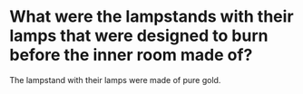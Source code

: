 # What were the lampstands with their lamps that were designed to burn before the inner room made of?

The lampstand with their lamps were made of pure gold.
